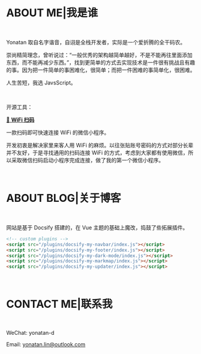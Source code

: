 

# ABOUT ME|我是谁

<br/>

Yonatan 取自名字谐音，自诩是全栈开发者，实际是一个爱折腾的全干码农。

崇尚精简理念，曾听说过：“一般优秀的架构越简单越好，不是不能再往里面添加东西，而不能再减少东西。”，找到更简单的方式去实现技术是一件很有挑战且有趣的事。因为把一件简单的事困难化，很简单；而把一件困难的事简单化，很困难。

人生苦短，我选 JavsScript。

<br/>

开源工具：

[📱 **WiFi 扫码**](https://github.com/Yonatan-D/WiFiConnector)

一款扫码即可快速连接 WiFi 的微信小程序。

开发初衷是解决家里来客人用 WiFi 的麻烦。以往张贴账号密码的方式对部分长辈并不友好，于是寻找通用的扫码连接 WiFi 的方式，考虑到大家都有使用微信，所以采取微信扫码启动小程序完成连接，做了我的第一个微信小程序。

<br/>

# ABOUT BLOG|关于博客

<br/>

网站是基于 Docsify 搭建的，在 Vue 主题的基础上魔改，捣鼓了些拓展插件。

```html
<!-- custom plugins -->
<script src="/plugins/docsify-my-navbar/index.js"></script>
<script src="/plugins/docsify-my-footer/index.js"></script>
<script src="/plugins/docsify-my-dark-mode/index.js"></script>
<script src="/plugins/docsify-my-markmap/index.js"></script>
<script src="/plugins/docsify-my-updater/index.js"></script>
```

<br/>

# CONTACT ME|联系我

<br/>

WeChat: yonatan-d

Email: yonatan.lin@outlook.com